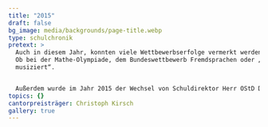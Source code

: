 ```yaml
---
title: "2015"
draft: false
bg_image: media/backgrounds/page-title.webp
type: schulchronik
pretext: >
  Auch in diesem Jahr, konnten viele Wettbewerbserfolge vermerkt werden.
  Ob bei der Mathe-Olympiade, dem Bundeswettbewerb Fremdsprachen oder „Jugend
  musiziert“.


  Außerdem wurde im Jahr 2015 der Wechsel von Schuldirektor Herr OStD Dr. Müller zu Herr OStD Dr. Gorsler endgültig vollzogen.
topics: {}
cantorpreisträger: Christoph Kirsch
gallery: true
---
```

